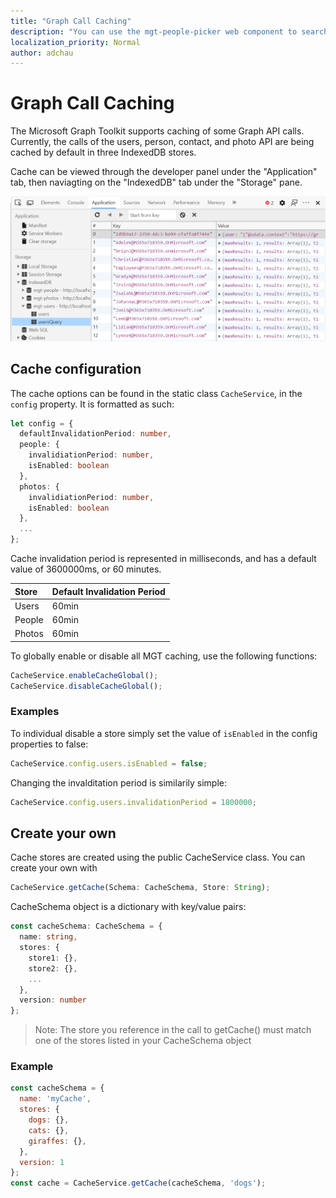 ```yaml
---
title: "Graph Call Caching"
description: "You can use the mgt-people-picker web component to search for a specified number of people and render the list of results via Microsoft Graph."
localization_priority: Normal
author: adchau
---
```


# Graph Call Caching

The Microsoft Graph Toolkit supports caching of some Graph API calls. Currently, the calls of the users, person, contact, and photo API are being cached by default in three IndexedDB stores.

Cache can be viewed through the developer panel under the "Application" tab, then naviagting on the "IndexedDB" tab under the "Storage" pane.

![devtools indexedDB](images/indexedDBpanel.png)

## Cache configuration

The cache options can be found in the static class `CacheService`, in the `config` property. It is formatted as such:

```TypeScript
let config = {
  defaultInvalidationPeriod: number,
  people: {
    invalidiationPeriod: number,
    isEnabled: boolean
  },
  photos: {
    invalidiationPeriod: number,
    isEnabled: boolean
  },
  ...
};
```

Cache invalidation period is represented in milliseconds, and has a default value of 3600000ms, or 60 minutes.

|  Store  |  Default Invalidation Period  |
| :-- | :-- |
| Users | 60min |
| People | 60min |
| Photos | 60min |

To globally enable or disable all MGT caching, use the following functions:

```JavaScript
CacheService.enableCacheGlobal();
CacheService.disableCacheGlobal();
```

### Examples

To individual disable a store simply set the value of `isEnabled` in the config properties to false:
```JavaScript
CacheService.config.users.isEnabled = false;
```

Changing the invalditation period is similarily simple:

```JavaScript
CacheService.config.users.invalidationPeriod = 1800000;
```

## Create your own

Cache stores are created using the public CacheService class. You can create your own with 
```JavaScript
CacheService.getCache(Schema: CacheSchema, Store: String);
```

CacheSchema object is a dictionary with key/value pairs:
```TypeScript
const cacheSchema: CacheSchema = {
  name: string,
  stores: {
    store1: {},
    store2: {},
    ...
  },
  version: number
};
```
 > Note: The store you reference in the call to getCache() must match one of the stores listed in your CacheSchema object


### Example

```JavaScript
const cacheSchema = {
  name: 'myCache',
  stores: {
    dogs: {},
    cats: {},
    giraffes: {},
  },
  version: 1
};
const cache = CacheService.getCache(cacheSchema, 'dogs');
```
